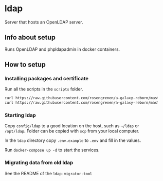 # ldap

Server that hosts an OpenLDAP server.

## Info about setup

Runs OpenLDAP and phpldapadmin in docker containers.

## How to setup

### Installing packages and certificate

Run all the scripts in the `scripts` folder.

```sh
curl https://raw.githubusercontent.com/rosengrenen/a-galaxy-reborn/master/ldap/scripts/000-install-certbot.sh | sh
curl https://raw.githubusercontent.com/rosengrenen/a-galaxy-reborn/master/ldap/scripts/001-create-cert.sh | sh
```

### Starting ldap

Copy `config/ldap` to a good location on the host, such as `~/ldap` or `/opt/ldap`. Folder can be copied with `scp` from your local computer.

In the `ldap` directory copy `.env.example` to `.env` and fill in the values.

Run `docker-compose up -d` to start the services.

### Migrating data from old ldap

See the README of the `ldap-migrator-tool`
